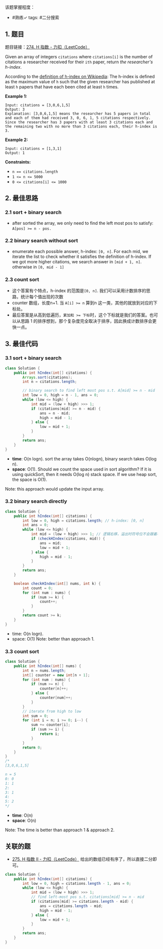 
该题掌握程度：
- #熟练✓
tags: #二分搜索
## 1. 题目
题目链接：[274. H 指数 - 力扣（LeetCode）](https://leetcode.cn/problems/h-index/)

Given an array of integers `citations` where `citations[i]` is the number of citations a researcher received for their `ith` paper, return *the researcher's h-index*.

According to the [definition of h-index on Wikipedia](https://en.wikipedia.org/wiki/H-index): The h-index is defined as the maximum value of `h` such that the given researcher has published at least `h` papers that have each been cited at least `h` times.

**Example 1:**

```
Input: citations = [3,0,6,1,5]
Output: 3
Explanation: [3,0,6,1,5] means the researcher has 5 papers in total and each of them had received 3, 0, 6, 1, 5 citations respectively.
Since the researcher has 3 papers with at least 3 citations each and the remaining two with no more than 3 citations each, their h-index is 3.
```

**Example 2:**

```
Input: citations = [1,3,1]
Output: 1
```


**Constraints:**

- `n == citations.length`
- `1 <= n <= 5000`
- `0 <= citations[i] <= 1000`

## 2. 最佳思路

### 2.1 sort + binary search

- after sorted the array, we only need to find the left most pos to satisfy:  `A[pos] >= n - pos.` 

### 2.2 binary search without sort

- enumerate each possible answer, h-index: `[0, n]`. For each mid, we iterate the list to check whether it satisfies the definition of h-index. If we got more higher citations, we search answer in `[mid + 1, n]`. otherwise in `[0, mid - 1]`

### 2.3 count sort
- 这个答案有个特点，h-index 的范围是`[0, n]`. 我们可以采用计数排序的思路，统计每个值出现的次数
- counter 数组，长度n+1. 当 `A[i] >= n` 算到n 这一类，其他的就放到对应的下标处。
- 最后答案是从高到低遍历，`累加和 >= 下标`时，这个下标就是我们的答案。也可以从思路 1 的排序想到，那个复杂度完全取决于排序，因此换成计数排序会更快一点。


## 3. 最佳代码

### 3.1 sort + binary search

```java
class Solution {
    public int hIndex(int[] citations) {
        Arrays.sort(citations);
        int n = citations.length;

        // binary search to find left most pos s.t. A[mid] >= n - mid
        int low = 0, high = n - 1, ans = 0;       
        while (low <= high) {
            int mid = (low + high) >>> 1;
            if (citations[mid] >= n - mid) {
                ans = n - mid;
                high = mid - 1;
            } else {
                low = mid + 1;
            }
        }
        return ans;
    }
}
```

- **time**: O(n logn). sort the array takes O(nlogn), binary search takes O(log n).
- **space**: O(1). Should we count the space used in sort algorithm? If it is using quickSort, then it needs O(log n) stack space. If we use heap sort, the space is O(1).

Note: this approach would update the input array.

### 3.2 binary search directly

```java
class Solution {
    public int hIndex(int[] citations) {    
        int low = 0, high = citations.length; // h-index: [0, n]
        int ans = 0;
        while (low <= high) {
            int mid = (low + high) >>> 1; // 逻辑右移，溢出时符号位不会跟着右移（用 0 填充，所以能处理和溢出的情况）
            if (checkHIndex(citations, mid)) {
                ans = mid;
                low = mid + 1;
            } else {
                high = mid - 1;
            }
        }
        return ans;
    }

    boolean checkHIndex(int[] nums, int k) {
        int count = 0;
        for (int num : nums) {
            if (num >= k) {
                count++;
            }
        }
        return count >= k;
    }
}
```
- time: O(n logn). 
- space: O(1)
Note: better than approach 1.

### 3.3 count sort
```java
class Solution {
    public int hIndex(int[] nums) {
        int n = nums.length;
        int[] counter = new int[n + 1];
        for (int num : nums) {
            if (num >= n) {
                counter[n]++;
            } else {
                counter[num]++;
            }
        }
        // iterate from high to low
        int sum = 0;
        for (int i = n; i >= 0; i--) {
            sum += counter[i];
            if (sum >= i) {
                return i;
            }
        }
        return 0;
    }
}
/*
[3,0,6,1,5]

n = 5
0: 0
1: 1
2:
3: 1
4:
5: 2
*/
```

- **time**: O(n)
- **space**: O(n)

Note: The time is better than approach 1 & approach 2. 


## 关联的题

- [275. H 指数 II - 力扣（LeetCode）](https://leetcode.cn/problems/h-index-ii/) 给出的数组已经有序了，所以直接二分即可。

```java
class Solution {
    public int hIndex(int[] citations) {
        int low = 0, high = citations.length - 1, ans = 0;
        while (low <= high) {
            int mid = (low + high) >>> 1;
            // find left-most pos s.t. citations[mid] >= n - mid
            if (citations[mid] >= citations.length - mid) {
                ans = citations.length - mid;
                high = mid - 1;
            } else {
                low = mid + 1;
            }
        }
        return ans;
    }
}
```